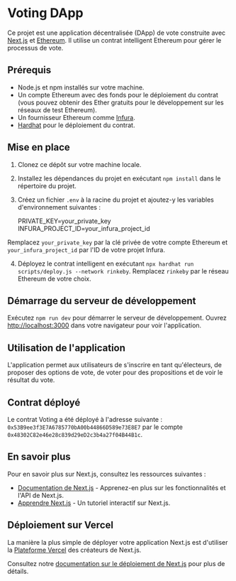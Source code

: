 Voting DApp
===========

Ce projet est une application décentralisée (DApp) de vote construite avec [Next.js](https://nextjs.org/) et [Ethereum](https://ethereum.org/). Il utilise un contrat intelligent Ethereum pour gérer le processus de vote.

Prérequis
---------

*   Node.js et npm installés sur votre machine.
*   Un compte Ethereum avec des fonds pour le déploiement du contrat (vous pouvez obtenir des Ether gratuits pour le développement sur les réseaux de test Ethereum).
*   Un fournisseur Ethereum comme [Infura](https://infura.io/).
*   [Hardhat](https://hardhat.org/) pour le déploiement du contrat.

Mise en place
-------------

1.  Clonez ce dépôt sur votre machine locale.
2.  Installez les dépendances du projet en exécutant `npm install` dans le répertoire du projet.
3.  Créez un fichier `.env` à la racine du projet et ajoutez-y les variables d'environnement suivantes :

    
    PRIVATE_KEY=your_private_key
    INFURA_PROJECT_ID=your_infura_project_id
    

Remplacez `your_private_key` par la clé privée de votre compte Ethereum et `your_infura_project_id` par l'ID de votre projet Infura.

4.  Déployez le contrat intelligent en exécutant `npx hardhat run scripts/deploy.js --network rinkeby`. Remplacez `rinkeby` par le réseau Ethereum de votre choix.

Démarrage du serveur de développement
-------------------------------------

Exécutez `npm run dev` pour démarrer le serveur de développement. Ouvrez [http://localhost:3000](http://localhost:3000) dans votre navigateur pour voir l'application.

Utilisation de l'application
----------------------------

L'application permet aux utilisateurs de s'inscrire en tant qu'électeurs, de proposer des options de vote, de voter pour des propositions et de voir le résultat du vote.

Contrat déployé
---------------

Le contrat Voting a été déployé à l'adresse suivante : `0x53B9ee3f3E7A6785770bA00b44866D589e73E8E7` par le compte `0x48302C82e46e28c839d29eD2c3b4a27f04B44B1c`.

En savoir plus
--------------

Pour en savoir plus sur Next.js, consultez les ressources suivantes :

*   [Documentation de Next.js](https://nextjs.org/docs) - Apprenez-en plus sur les fonctionnalités et l'API de Next.js.
*   [Apprendre Next.js](https://nextjs.org/learn) - Un tutoriel interactif sur Next.js.

Déploiement sur Vercel
----------------------

La manière la plus simple de déployer votre application Next.js est d'utiliser la [Plateforme Vercel](https://vercel.com/new?utm_medium=default-template&filter=next.js&utm_source=create-next-app&utm_campaign=create-next-app-readme) des créateurs de Next.js.

Consultez notre [documentation sur le déploiement de Next.js](https://nextjs.org/docs/deployment) pour plus de détails.